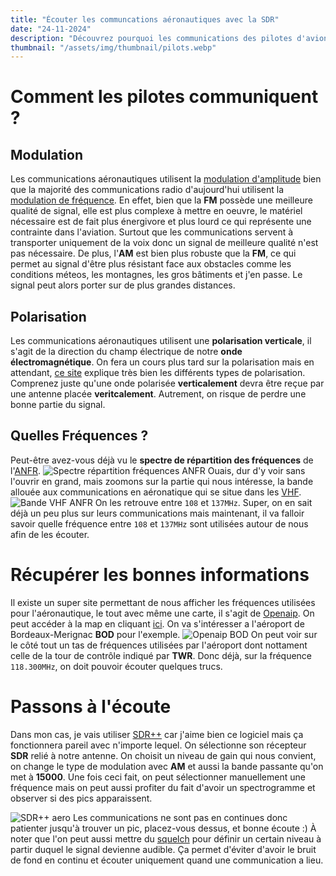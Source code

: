 ```yaml
---
title: "Écouter les communcations aéronautiques avec la SDR"
date: "24-11-2024"
description: "Découvrez pourquoi les communications des pilotes d'avions utilisent la modulation d'amplitude et comment on peut les écouter ave cun récepteur SDR"
thumbnail: "/assets/img/thumbnail/pilots.webp"
---
```

# Comment les pilotes communiquent ?
## Modulation 
Les communications aéronautiques utilisent la [modulation d'amplitude](../Basics/am.html) bien que la majorité des communications radio d'aujourd'hui utilisent la [modulation de fréquence](https://fr.wikipedia.org/wiki/Modulation_de_fréquence#:~:text=En%20modulation%20de%20fréquence%2C%20l,(atténuation%20et%20bruit%20importants).).
En effet, bien que la **FM** possède une meilleure qualité de signal, elle est plus complexe à mettre en oeuvre, le matériel nécessaire est de fait plus énergivore et plus lourd ce qui représente une contrainte dans l'aviation. Surtout que les communications servent à transporter uniquement de la voix donc un signal de meilleure qualité n'est pas nécessaire.
De plus, l'**AM** est bien plus robuste que la **FM**, ce qui permet au signal d'être plus résistant face aux obstacles comme les conditions méteos, les montagnes, les gros bâtiments et j'en passe. Le signal peut alors porter sur de plus grandes distances. 

## Polarisation
Les communications aéronautiques utilisent une **polarisation verticale**, il s'agit de la direction du champ électrique de notre **onde électromagnétique**. On fera un cours plus tard sur la polarisation mais en attendant, [ce site](https://culturesciencesphysique.ens-lyon.fr/ressource/simu-polarisation.xml) explique très bien les différents types de polarisation. Comprenez juste qu'une onde polarisée **verticalement** devra être reçue par une antenne placée **veritcalement**. Autrement, on risque de perdre une bonne partie du signal.


## Quelles Fréquences ?
Peut-être avez-vous déjà vu le **spectre de répartition des fréquences** de l'[ANFR](https://www.anfr.fr).
![Spectre répartition fréquences ANFR](../../../assets/img/pages/radio/sdr/pilots/pilots1.webp)
Ouais, dur d'y voir sans l'ouvrir en grand, mais zoomons sur la partie qui nous intéresse, la bande allouée aux communications en aéronatique qui se situe dans les [VHF](https://fr.wikipedia.org/wiki/Très_haute_fréquence).
![Bande VHF ANFR](../../../assets/img/pages/radio/sdr/pilots/pilots2.webp)
On les retrouve entre `108` et `137MHz`. 
Super, on en sait déjà un peu plus sur leurs communications mais maintenant, il va falloir savoir quelle fréquence entre `108` et `137MHz` sont utilisées autour de nous afin de les écouter.

# Récupérer les bonnes informations
Il existe un super site permettant de nous afficher les fréquences utilisées pour l'aéronautique, le tout avec même une carte, il s'agit de [Openaip](https://www.openaip.net). On peut accéder à la map en cliquant [ici](https://www.openaip.net/map).
On va s'intéresser a l'aéroport de Bordeaux-Merignac **BOD** pour l'exemple.
![Openaip BOD](../../../assets/img/pages/radio/sdr/pilots/pilots3.png)
On peut voir sur le côté tout un tas de fréquences utilisées par l'aéroport dont nottament celle de la tour de contrôle indiqué par **TWR**. Donc déjà, sur la fréquence `118.300MHz`, on doit pouvoir écouter quelques trucs.

# Passons à l'écoute
Dans mon cas, je vais utiliser [SDR++](https://www.sdrpp.org) car j'aime bien ce logiciel mais ça fonctionnera pareil avec n'importe lequel. On sélectionne son récepteur **SDR** relié à notre antenne. On choisit un niveau de gain qui nous convient, on change le type de modulation avec **AM** et aussi la bande passante qu'on met à **15000**. 
Une fois ceci fait, on peut sélectionner manuellement une fréquence mais on peut aussi profiter du fait d'avoir un spectrogramme et observer si des pics apparaissent. 

![SDR++ aero](../../../assets/img/pages/radio/sdr/pilots/pilots4.png)
Les communications ne sont pas en continues donc patienter jusqu'à trouver un pic, placez-vous dessus, et bonne écoute :)
À noter que l'on peut aussi mettre du [squelch](https://en.wikipedia.org/wiki/Squelch) pour définir un certain niveau à partir duquel le signal devienne audible. Ça permet d'éviter d'avoir le bruit de fond en continu et écouter uniquement quand une communication a lieu.